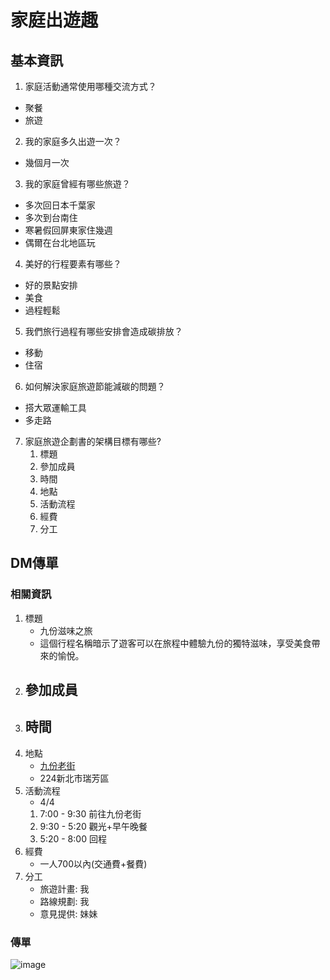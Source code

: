 家庭出遊趣
===

## 基本資訊
1. 家庭活動通常使用哪種交流方式？
- 聚餐
- 旅遊

2. 我的家庭多久出遊一次？
- 幾個月一次

3. 我的家庭曾經有哪些旅遊？
- 多次回日本千葉家
- 多次到台南住
- 寒暑假回屏東家住幾週
- 偶爾在台北地區玩

4. 美好的行程要素有哪些？
- 好的景點安排
- 美食
- 過程輕鬆

5. 我們旅行過程有哪些安排會造成碳排放？
- 移動
- 住宿

6. 如何解決家庭旅遊節能減碳的問題？
- 搭大眾運輸工具
- 多走路

7. 家庭旅遊企劃書的架構目標有哪些?
    1. 標題
    2. 參加成員
    3. 時間
    4. 地點
    5. 活動流程
    6. 經費
    7. 分工
    

## DM傳單
### 相關資訊
1. 標題
    - 九份滋味之旅
    - 這個行程名稱暗示了遊客可以在旅程中體驗九份的獨特滋味，享受美食帶來的愉悅。
2. 參加成員
    - 
3. 時間
    - 
4. 地點
    - [九份老街](https://www.google.com.tw/maps/place/224%E6%96%B0%E5%8C%97%E5%B8%82%E7%91%9E%E8%8A%B3%E5%8D%80%E4%B9%9D%E4%BB%BD/@25.1087055,121.8411861,16z/data=!4m6!3m5!1s0x345d451805536779:0x29b83a838c953b84!8m2!3d25.109187!4d121.8462979!16zL20vMGJwdzgz?hl=zh-TW)
    - 224新北市瑞芳區
5. 活動流程
    - 4/4
    1. 7:00 - 9:30 前往九份老街
    2. 9:30 - 5:20 觀光+早午晚餐
    3. 5:20 - 8:00 回程
6. 經費
    - 一人700以內(交通費+餐費)
7. 分工
    - 旅遊計畫: 我
    - 路線規劃: 我
    - 意見提供: 妹妹
### 傳單
![image](https://deadlydog.gallerycdn.vsassets.io/extensions/deadlydog/waitbuildandreleasetask/1.2.31/1574358766086/Microsoft.VisualStudio.Services.Icons.Default)

